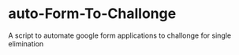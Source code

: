 # auto-Form-To-Challonge
A script to automate google form applications to challonge for single elimination

